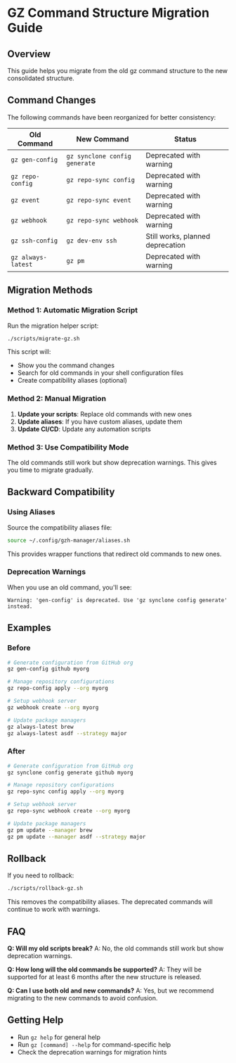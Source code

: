 # GZ Command Structure Migration Guide

## Overview

This guide helps you migrate from the old gz command structure to the new consolidated structure.

## Command Changes

The following commands have been reorganized for better consistency:

| Old Command | New Command | Status |
|-------------|-------------|---------|
| `gz gen-config` | `gz synclone config generate` | Deprecated with warning |
| `gz repo-config` | `gz repo-sync config` | Deprecated with warning |
| `gz event` | `gz repo-sync event` | Deprecated with warning |
| `gz webhook` | `gz repo-sync webhook` | Deprecated with warning |
| `gz ssh-config` | `gz dev-env ssh` | Still works, planned deprecation |
| `gz always-latest` | `gz pm` | Deprecated with warning |

## Migration Methods

### Method 1: Automatic Migration Script

Run the migration helper script:

```bash
./scripts/migrate-gz.sh
```

This script will:
- Show you the command changes
- Search for old commands in your shell configuration files
- Create compatibility aliases (optional)

### Method 2: Manual Migration

1. **Update your scripts**: Replace old commands with new ones
2. **Update aliases**: If you have custom aliases, update them
3. **Update CI/CD**: Update any automation scripts

### Method 3: Use Compatibility Mode

The old commands still work but show deprecation warnings. This gives you time to migrate gradually.

## Backward Compatibility

### Using Aliases

Source the compatibility aliases file:

```bash
source ~/.config/gzh-manager/aliases.sh
```

This provides wrapper functions that redirect old commands to new ones.

### Deprecation Warnings

When you use an old command, you'll see:

```
Warning: 'gen-config' is deprecated. Use 'gz synclone config generate' instead.
```

## Examples

### Before
```bash
# Generate configuration from GitHub org
gz gen-config github myorg

# Manage repository configurations
gz repo-config apply --org myorg

# Setup webhook server
gz webhook create --org myorg

# Update package managers
gz always-latest brew
gz always-latest asdf --strategy major
```

### After
```bash
# Generate configuration from GitHub org
gz synclone config generate github myorg

# Manage repository configurations
gz repo-sync config apply --org myorg

# Setup webhook server
gz repo-sync webhook create --org myorg

# Update package managers
gz pm update --manager brew
gz pm update --manager asdf --strategy major
```

## Rollback

If you need to rollback:

```bash
./scripts/rollback-gz.sh
```

This removes the compatibility aliases. The deprecated commands will continue to work with warnings.

## FAQ

**Q: Will my old scripts break?**
A: No, the old commands still work but show deprecation warnings.

**Q: How long will the old commands be supported?**
A: They will be supported for at least 6 months after the new structure is released.

**Q: Can I use both old and new commands?**
A: Yes, but we recommend migrating to the new commands to avoid confusion.

## Getting Help

- Run `gz help` for general help
- Run `gz [command] --help` for command-specific help
- Check the deprecation warnings for migration hints